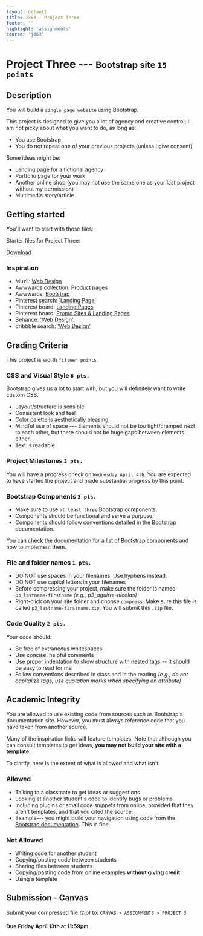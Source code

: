 ```yaml
---
layout: default
title: J363 - Project Three
footer: ''
highlight: 'assignments'
course: 'j363'
---
```

# Project Three --- <small>Bootstrap site `15 points`</small>
## Description
You will build a `single page website` using Bootstrap.

This project is designed to give you a lot of agency and creative control; I am not picky about what you want to do, as long as:

 * You use Bootstrap
 * You do not repeat one of your previous projects (unless I give consent)

Some ideas might be:
 * Landing page for a fictional agency
 * Portfolio page for your work
 * Another online shop (you may not use the same one as your last project without my permission)
 * Multimedia story/article

## Getting started
You'll want to start with these files:

<div class="card-block">
  <p class="card-text lead">Starter files for Project Three:</p>
  <a href="p3-start.zip" class="btn btn-primary" target="_blank">Download</a>
</div>

### Inspiration
 * Muzli: [Web Design](https://medium.muz.li/tagged/web-design)
 * Awwwards collection: [Product pages](https://www.awwwards.com/awwwards/collections/product-page/)
 * Awwwards: [Bootstrap](https://www.awwwards.com/websites/bootstrap/)
 * Pinterest search: ['Landing Page'](https://www.pinterest.com/search/pins/?q=landing+page)
 * Pinterest board: [Landing Pages](https://www.pinterest.com/rondesignlab/landing-page/)
 * Pinterest board: [Promo Sites & Landing Pages](https://www.pinterest.com/jvetrau/promo-sites-landing-pages/)
 * Behance: ['Web Design'](https://www.behance.net/search?field=102&content=projects&sort=featured_date&time=week&featured_on_behance=true).
 * dribbble search: ['Web Design'](https://dribbble.com/search?q=web+design)


## Grading Criteria
This project is worth `fifteen points`.

### CSS and Visual Style `6 pts.`
Bootstrap gives us a lot to start with, but you will definitely want to write custom CSS.

 * Layout/structure is sensible
 * Consistent look and feel
 * Color palette is aesthetically pleasing
 * Mindful use of space --- Elements should not be too tight/cramped next to each other, but there should not be huge gaps between elements either.
 * Text is readable

### Project Milestones `3 pts.`
You will have a progress check on `Wednesday April 4th`. You are expected to have started the project and made substantial progress by this point.

### Bootstrap Components `3 pts.`
 * Make sure to use `at least three` Bootstrap components.
 * Components should be functional and serve a purpose.
 * Components should follow conventions detailed in the Bootstrap documentation.

You can check [the documentation](https://getbootstrap.com/docs/4.0/components/alerts/) for a list of Bootstrap components and how to implement them.

### File and folder names `1 pts.`
 * DO NOT use spaces in your filenames. Use hyphens instead.
 * DO NOT use capital letters in your filenames
 * Before compressing your project, make sure the folder is named `p3_lastname-firstname` _(e.g., p3_aguirre-nicolas)_
 * Right-click on your site folder and choose `compress`. Make sure this file is called `p3_lastname-firstname.zip`. You will submit this `.zip` file.

### Code Quality `2 pts.`
Your code should:

 * Be free of extraneous whitespaces
 * Use concise, helpful comments
 * Use proper indentation to show structure with nested tags -- It should be easy to read for me
 * Follow conventions described in class and in the reading _(e.g., do not capitalize tags, use quotation marks when specifying an attribute)_

## Academic Integrity
You are allowed to use existing code from sources such as Bootstrap's documentation site. However, you must always reference code that you have taken from another source.

Many of the inspiration links will feature templates. Note that although you can consult templates to get ideas, __you may not build your site with a template__.

To clarify, here is the extent of what is allowed and what isn't:

### Allowed
 * Talking to a classmate to get ideas or suggestions
 * Looking at another student's code to identify bugs or problems
 * Including plugins or small code snippets from online, provided that they aren't templates, and that you cited the source.
 * Example--- you might build your navigation using code from the [Bootstrap documentation](https://getbootstrap.com/docs/4.0/getting-started/introduction/). This is fine.

### Not Allowed
 * Writing code for another student
 * Copying/pasting code between students
 * Sharing files between students
 * Copying/pasting code from online examples __without giving credit__
 * Using a template

## Submission - Canvas
Submit your compressed file _(zip)_ to: `CANVAS > ASSIGNMENTS > PROJECT 3`

#### **Due Friday April 13th at 11:59pm**